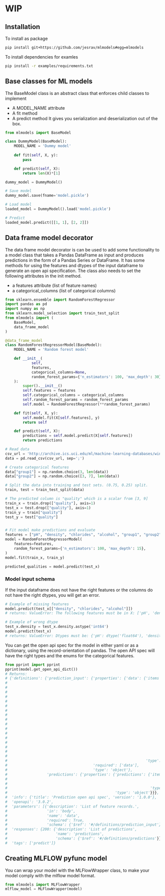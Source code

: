 # WIP

## Installation
To install as package
```bash
pip install git+https://github.com/jesrav/mlmodels#egg=mlmodels
```
To install dependencies for examles
```bash
pip install -r examples/requirements.txt
```
## Base classes for ML models
The BaseModel class is an abstract class that enforces child classes to implement
- A MODEL_NAME attribute
- A fit method
- A predict method
It gives you serialization and deserialization out of the box.

```python
from mlmodels import BaseModel

class DummyModel(BaseModel):
    MODEL_NAME = 'Dummy model'
    
    def fit(self, X, y):
        pass

    def predict(self, X):
        return len(X)*[1]

dummy_model = DummyModel()

# Save model
dummy_model.save(fname='model.pickle')

# Load model
loaded_model = DummyModel().load('model.pickle')

# Predict
loaded_model.predict([[1, 1], [2, 2]])
```
## Data frame model decorator
The data frame model decorator is can be used to add some functionality to a model class that takes a Pandas DataFrame as input and produces predictions in the form of a Pandas Series or DataFrame.
It has some methods for using the features and dtypes of the input dataframe to generate an open api specification.
The class also needs to set the following attributes in the init method.
- a features attribute (list of feature names)
- a categorical_columns (list of categorical columns)

```python
from sklearn.ensemble import RandomForestRegressor
import pandas as pd
import numpy as np
from sklearn.model_selection import train_test_split
from mlmodels import (
    BaseModel,
    data_frame_model
)

@data_frame_model
class RandomForestRegressorModel(BaseModel):
    MODEL_NAME = 'Random forest model'

    def __init__(
            self,
            features,
            categorical_columns=None,
            random_forest_params={'n_estimators': 100, 'max_depth': 30},
    ):
        super().__init__()
        self.features = features
        self.categorical_columns = categorical_columns
        self.random_forest_params = random_forest_params
        self.model = RandomForestRegressor(**random_forest_params)

    def fit(self, X, y):
        self.model.fit(X[self.features], y)
        return self

    def predict(self, X):
        predictions = self.model.predict(X[self.features])
        return predictions

# Read data
csv_url = 'http://archive.ics.uci.edu/ml/machine-learning-databases/wine-quality/winequality-red.csv'
data = pd.read_csv(csv_url, sep=';')

# Create categorical features
data["group1"] = np.random.choice(3, len(data))
data["group2"] = np.random.choice([3, 7], len(data))

# Split the data into training and test sets. (0.75, 0.25) split.
train, test = train_test_split(data)

# The predicted column is "quality" which is a scalar from [3, 9]
train_x = train.drop(["quality"], axis=1)
test_x = test.drop(["quality"], axis=1)
train_y = train["quality"]
test_y = test["quality"]


# Fit model make predictions and evaluate
features = ["pH", "density", "chlorides", "alcohol", "group1", "group2"]
model = RandomForestRegressorModel(
    features=features,
    random_forest_params={'n_estimators': 100, 'max_depth': 15},
)
model.fit(train_x, train_y)

predicted_qualities = model.predict(test_x)
```
### Model input schema
If the input dataframe does not have the right features or the columns do not have the right dtypes,
you will get an error.
```python
# Example of missing features
model.predict(test_x[["density", "chlorides", "alcohol"]])
# returns: ValueError: The following features must be in X: ['pH', 'density', 'chlorides', 'alcohol', 'group1', 'group2']

# Example of wrong dtype
test_x.density = test_x.density.astype('int64')
model.predict(test_x)
# returns: ValueError: Dtypes must be: {'pH': dtype('float64'), 'density': dtype('float64'), 'chlorides': dtype('float64'), 'alcohol': dtype('float64'), 'group1': dtype('int32'), 'group2': dtype('int32')}

```
You can get the open api spec for the model in either yaml or as a dictionary, using the record-orientation of pandas.
The open API spec will have the right types and the enums for the categorical features.
```python
from pprint import pprint
pprint(model.get_open_api_dict())
# Returns:
# {'definitions': {'prediction_input': {'properties': {'data': {'items': {'properties': {'alcohol': {'format': 'float',
#                                                                                                    'nullable': False,
#                                                                                                    'type': 'number'},
#                                                                                        'chlorides': {'format': 'float',
#                                                                                                      'nullable': False,
#                                                                                                      'type': 'number'},
#                                                                                        'density': {'format': 'float',
#                                                                                                    'nullable': False,
#                                                                                                    'type': 'number'},
#                                                                                        'group1': {'format': 'integer',
#                                                                                                   'nullable': False,
#                                                                                                   'type': 'number'},
#                                                                                        'group2': {'format': 'integer',
#                                                                                                   'nullable': False,
#                                                                                                   'type': 'number'},
#                                                                                        'pH': {'format': 'float',
#                                                                                               'nullable': False,
#                                                                                               'type': 'number'}}},
#                                                               'type': 'array'}},
#                                       'required': ['data'],
#                                       'type': 'object'},
#                  'predictions': {'properties': {'predictions': {'items': {'format': 'integer',
#                                                                           'nullable': False,
#                                                                           'type': 'number'},
#                                                                 'type': 'array'},
#                                                 'type': 'object'}}},
#  'info': {'title': 'Prediction open api spec', 'version': '1.0.0'},
#  'openapi': '3.0.2',
#  'parameters': [{'description': 'List of feature records.',
#                  'in': 'body',
#                  'name': 'data',
#                  'required': True,
#                  'schema': {'$ref': '#/definitions/prediction_input'}}],
#  'responses': {200: {'description': 'List of predictions',
#                      'name': 'predictions',
#                      'schema': {'$ref': '#/definitions/predictions'}}},
#  'tags': ['predict']}
```

## Creating MLFLOW pyfunc model
You can wrap your model with the MLFlowWrapper class, to make your model comply with the mlflow model format.
```python
from mlmodels import MLFlowWrapper
mlflow_model = MLFlowWrapper(model)
```


